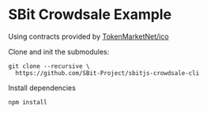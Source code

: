 # SBit Crowdsale Example

Using contracts provided by [TokenMarketNet/ico](https://github.com/TokenMarketNet/ico)

Clone and init the submodules:

```
git clone --recursive \
  https://github.com/SBit-Project/sbitjs-crowdsale-cli
```

Install dependencies

```
npm install
```
